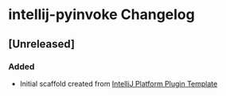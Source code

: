 <!-- Keep a Changelog guide -> https://keepachangelog.com -->

# intellij-pyinvoke Changelog

## [Unreleased]
### Added
- Initial scaffold created from [IntelliJ Platform Plugin Template](https://github.com/JetBrains/intellij-platform-plugin-template)
